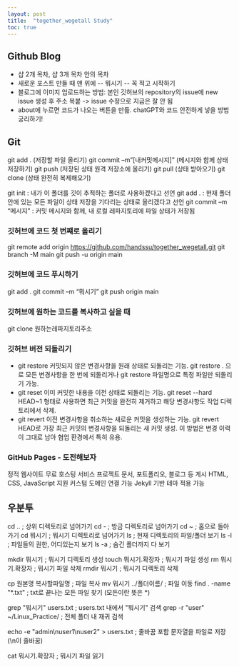 ```yaml
---
layout: post
title:  "together_wegetall Study"
toc: true
---
```


## Github Blog
- 샵 2개 목차, 샵 3개 목차 안의 목차
- 새로운 포스트 만들 때 맨 위에 -- 뭐시기 -- 꼭 적고 시작하기
- 블로그에 이미지 업로드하는 방법: 본인 깃허브의 repository의 issue에 new issue 생성 후 주소 복붙 -> issue 수정으로 지금은 잘 안 됨
- about에 누르면 코드가 나오는 버튼을 만듦. chatGPT와 코드 안전하게 넣을 방법 궁리하기!

## Git
git add . (저장할 파일 올리기)
git commit –m”[내커밋메시지]” (메시지와 함께 상태 저장하기)
git push (저장된 상태 원격 저장소에 올리기)
git pull (상태 받아오기)
git clone (상태 완전히 복제해오기)

git init : 내가 이 폴더를 깃이 추적하는 폴더로 사용하겠다고 선언
git add . : 현재 폴더 안에 있는 모든 파일이 상태 저장을 기다리는 상태로 올리겠다고 선언
git commit –m “메시지” : 커밋 메시지와 함께, 내 로컬 레파지토리에 파일 상태가 저장됨

### 깃허브에 코드 첫 번쨰로 올리기
git remote add origin https://github.com/handssu/together_wegetall.git
git branch -M main
git push -u origin main

### 깃허브에 코드 푸시하기
git add .
git commit –m “뭐시기”
git push origin main

### 깃허브에 원하는 코드를 복사하고 싶을 때
git clone 원하는레파지토리주소

### 깃허브 버전 되돌리기
- git restore 
커밋되지 않은 변경사항을 원래 상태로 되돌리는 기능. 
git restore . 으로 모든 변경사항을 한 번에 되돌리거나 git restore 파일명으로 특정 파일만 되돌리기 가능. 
- git reset 
이미 커밋한 내용을 이전 상태로 되돌리는 기능. 
git reset --hard HEAD~1 형태로 사용하면 최근 커밋을 완전히 제거하고 해당 변경사항도 작업 디렉토리에서 삭제. 
- git revert 
이전 변경사항을 취소하는 새로운 커밋을 생성하는 기능. 
git revert HEAD로 가장 최근 커밋의 변경사항을 되돌리는 새 커밋 생성. 
이 방법은 변경 이력이 그대로 남아 협업 환경에서 특히 유용.

### GitHub Pages - 도전해보자
정적 웹사이트 무료 호스팅 서비스
프로젝트 문서, 포트폴리오, 블로그 등 게시
HTML, CSS, JavaScript 지원
커스텀 도메인 연결 가능
Jekyll 기반 테마 적용 가능

## 우분투
cd .. ; 상위 디렉토리로 넘어가기
cd - ; 방금 디렉토리로 넘어가기
cd ~ ; 홈으로 돌아가기
cd 뭐시기 ; 뭐시기 디렉토리로 넘어가기
ls ; 현재 디렉토리의 파일/폴더 보기
ls -l ; 파일들의 권한, 어디있는지 보기
ls -a ; 숨긴 폴더까지 다 보기

mkdir 뭐시기 ; 뭐시기 디렉토리 생성
touch 뭐시기.확장자 ; 뭐시기 파일 생성
rm 뭐시기.확장자 ; 뭐시기 파일 삭제
rmdir 뭐시기 ; 뭐시기 디렉토리 삭제

cp 원본명 복사할파일명 ; 파일 복사
mv 뭐시기 ../폴더이름/ ; 파일 이동
find . -name "*.txt" ; txt로 끝나는 모든 파일 찾기 (모든이란 뜻은 *)

grep "뭐시기" users.txt ; users.txt 내에서 "뭐시기" 검색
grep -r "user" ~/Linux_Practice/ ; 전체 폴더 내 재귀 검색

echo -e "admin\nuser1\nuser2" > users.txt ; 줄바꿈 포함 문자열을 파일로 저장 (\n이 줄바꿈)

cat 뭐시기.확장자 ; 뭐시기 파일 읽기
